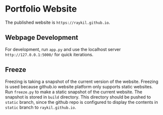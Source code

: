 # Portfolio Website
The published website is `https://raykil.github.io`.

## Webpage Development
For development, run `app.py` and use the localhost server `http://127.0.0.1:5000/` for quick iterations.

## Freeze
Freezing is taking a snapshot of the current version of the website. Freezing is used because github.io website platform only supports static websites. Run `freeze.py` to make a static snapshot of the current website. The snapshot is stored in `build` directory. This directory should be pushed to `static` branch, since the github repo is configured to display the contents in `static` branch to `raykil.github.io`.